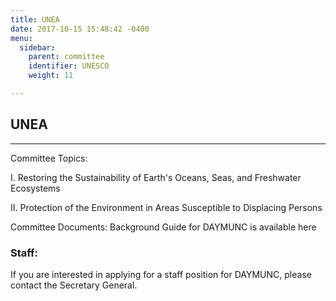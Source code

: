 ```yaml
---
title: UNEA
date: 2017-10-15 15:48:42 -0400
menu:
  sidebar:
    parent: committee
    identifier: UNESCO
    weight: 11

---
```

## UNEA

---

Committee Topics:

I. Restoring the Sustainability of Earth's Oceans, Seas, and Freshwater Ecosystems

II. Protection of the Environment in Areas Susceptible to Displacing Persons

Committee Documents:
Background Guide for DAYMUNC is available here

### Staff:

If you are interested in applying for a staff position for DAYMUNC, please contact the Secretary General.
